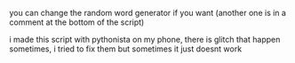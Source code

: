 you can change the random word generator if you want (another one is in a comment at the bottom of the script)

i made this script with pythonista on my phone, there is glitch that happen sometimes, i tried to fix them but sometimes it just doesnt work
